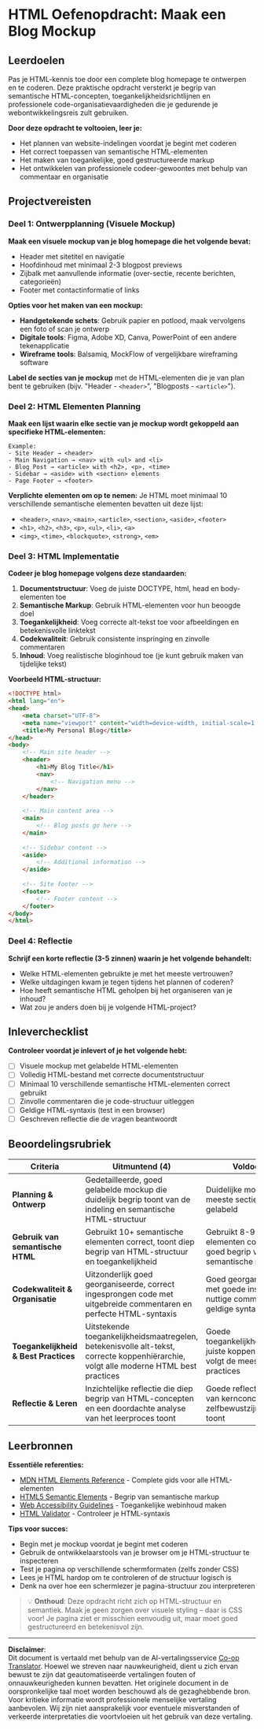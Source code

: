 <!--
CO_OP_TRANSLATOR_METADATA:
{
  "original_hash": "650e63282e1dfa032890fcf5c1c4119d",
  "translation_date": "2025-10-23T00:58:48+00:00",
  "source_file": "3-terrarium/1-intro-to-html/assignment.md",
  "language_code": "nl"
}
-->
# HTML Oefenopdracht: Maak een Blog Mockup

## Leerdoelen

Pas je HTML-kennis toe door een complete blog homepage te ontwerpen en te coderen. Deze praktische opdracht versterkt je begrip van semantische HTML-concepten, toegankelijkheidsrichtlijnen en professionele code-organisatievaardigheden die je gedurende je webontwikkelingsreis zult gebruiken.

**Door deze opdracht te voltooien, leer je:**
- Het plannen van website-indelingen voordat je begint met coderen
- Het correct toepassen van semantische HTML-elementen
- Het maken van toegankelijke, goed gestructureerde markup
- Het ontwikkelen van professionele codeer-gewoontes met behulp van commentaar en organisatie

## Projectvereisten

### Deel 1: Ontwerpplanning (Visuele Mockup)

**Maak een visuele mockup van je blog homepage die het volgende bevat:**
- Header met sitetitel en navigatie
- Hoofdinhoud met minimaal 2-3 blogpost previews
- Zijbalk met aanvullende informatie (over-sectie, recente berichten, categorieën)
- Footer met contactinformatie of links

**Opties voor het maken van een mockup:**
- **Handgetekende schets**: Gebruik papier en potlood, maak vervolgens een foto of scan je ontwerp
- **Digitale tools**: Figma, Adobe XD, Canva, PowerPoint of een andere tekenapplicatie
- **Wireframe tools**: Balsamiq, MockFlow of vergelijkbare wireframing software

**Label de secties van je mockup** met de HTML-elementen die je van plan bent te gebruiken (bijv. "Header - `<header>`", "Blogposts - `<article>`").

### Deel 2: HTML Elementen Planning

**Maak een lijst waarin elke sectie van je mockup wordt gekoppeld aan specifieke HTML-elementen:**

```
Example:
- Site Header → <header>
- Main Navigation → <nav> with <ul> and <li>
- Blog Post → <article> with <h2>, <p>, <time>
- Sidebar → <aside> with <section> elements
- Page Footer → <footer>
```

**Verplichte elementen om op te nemen:**
Je HTML moet minimaal 10 verschillende semantische elementen bevatten uit deze lijst:
- `<header>`, `<nav>`, `<main>`, `<article>`, `<section>`, `<aside>`, `<footer>`
- `<h1>`, `<h2>`, `<h3>`, `<p>`, `<ul>`, `<li>`, `<a>`
- `<img>`, `<time>`, `<blockquote>`, `<strong>`, `<em>`

### Deel 3: HTML Implementatie

**Codeer je blog homepage volgens deze standaarden:**

1. **Documentstructuur**: Voeg de juiste DOCTYPE, html, head en body-elementen toe
2. **Semantische Markup**: Gebruik HTML-elementen voor hun beoogde doel
3. **Toegankelijkheid**: Voeg correcte alt-tekst toe voor afbeeldingen en betekenisvolle linktekst
4. **Codekwaliteit**: Gebruik consistente inspringing en zinvolle commentaren
5. **Inhoud**: Voeg realistische bloginhoud toe (je kunt gebruik maken van tijdelijke tekst)

**Voorbeeld HTML-structuur:**
```html
<!DOCTYPE html>
<html lang="en">
<head>
    <meta charset="UTF-8">
    <meta name="viewport" content="width=device-width, initial-scale=1.0">
    <title>My Personal Blog</title>
</head>
<body>
    <!-- Main site header -->
    <header>
        <h1>My Blog Title</h1>
        <nav>
            <!-- Navigation menu -->
        </nav>
    </header>
    
    <!-- Main content area -->
    <main>
        <!-- Blog posts go here -->
    </main>
    
    <!-- Sidebar content -->
    <aside>
        <!-- Additional information -->
    </aside>
    
    <!-- Site footer -->
    <footer>
        <!-- Footer content -->
    </footer>
</body>
</html>
```

### Deel 4: Reflectie

**Schrijf een korte reflectie (3-5 zinnen) waarin je het volgende behandelt:**
- Welke HTML-elementen gebruikte je met het meeste vertrouwen?
- Welke uitdagingen kwam je tegen tijdens het plannen of coderen?
- Hoe heeft semantische HTML geholpen bij het organiseren van je inhoud?
- Wat zou je anders doen bij je volgende HTML-project?

## Inleverchecklist

**Controleer voordat je inlevert of je het volgende hebt:**
- [ ] Visuele mockup met gelabelde HTML-elementen
- [ ] Volledig HTML-bestand met correcte documentstructuur
- [ ] Minimaal 10 verschillende semantische HTML-elementen correct gebruikt
- [ ] Zinvolle commentaren die je code-structuur uitleggen
- [ ] Geldige HTML-syntaxis (test in een browser)
- [ ] Geschreven reflectie die de vragen beantwoordt

## Beoordelingsrubriek

| Criteria | Uitmuntend (4) | Voldoende (3) | Ontwikkelend (2) | Beginnend (1) |
|----------|----------------|---------------|------------------|---------------|
| **Planning & Ontwerp** | Gedetailleerde, goed gelabelde mockup die duidelijk begrip toont van de indeling en semantische HTML-structuur | Duidelijke mockup met de meeste secties correct gelabeld | Basis mockup met enkele labels, toont algemeen begrip | Minimale of onduidelijke mockup, mist correcte sectie-identificatie |
| **Gebruik van semantische HTML** | Gebruikt 10+ semantische elementen correct, toont diep begrip van HTML-structuur en toegankelijkheid | Gebruikt 8-9 semantische elementen correct, toont goed begrip van semantische markup | Gebruikt 6-7 semantische elementen, enige verwarring over correct gebruik | Gebruikt minder dan 6 elementen of gebruikt semantische elementen verkeerd |
| **Codekwaliteit & Organisatie** | Uitzonderlijk goed georganiseerde, correct ingesprongen code met uitgebreide commentaren en perfecte HTML-syntaxis | Goed georganiseerde code met goede inspringing, nuttige commentaren en geldige syntaxis | Meestal georganiseerde code met enkele commentaren, kleine syntaxisproblemen | Slechte organisatie, minimale commentaren, meerdere syntaxisfouten |
| **Toegankelijkheid & Best Practices** | Uitstekende toegankelijkheidsmaatregelen, betekenisvolle alt-tekst, correcte koppenhiërarchie, volgt alle moderne HTML best practices | Goede toegankelijkheidskenmerken, juiste koppen en alt-tekst, volgt de meeste best practices | Enkele toegankelijkheidsmaatregelen, basis alt-tekst en koppenstructuur | Beperkte toegankelijkheidskenmerken, slechte koppenstructuur, volgt geen best practices |
| **Reflectie & Leren** | Inzichtelijke reflectie die diep begrip van HTML-concepten en een doordachte analyse van het leerproces toont | Goede reflectie die begrip van kernconcepten en enige zelfbewustzijn van leren toont | Basisreflectie met beperkte inzichten in HTML-concepten of leerproces | Minimale of ontbrekende reflectie, toont weinig begrip van de geleerde concepten |

## Leerbronnen

**Essentiële referenties:**
- [MDN HTML Elements Reference](https://developer.mozilla.org/docs/Web/HTML/Element) - Complete gids voor alle HTML-elementen
- [HTML5 Semantic Elements](https://developer.mozilla.org/docs/Web/HTML/Element#content_sectioning) - Begrip van semantische markup
- [Web Accessibility Guidelines](https://www.w3.org/WAI/WCAG21/quickref/) - Toegankelijke webinhoud maken
- [HTML Validator](https://validator.w3.org/) - Controleer je HTML-syntaxis

**Tips voor succes:**
- Begin met je mockup voordat je begint met coderen
- Gebruik de ontwikkelaarstools van je browser om je HTML-structuur te inspecteren
- Test je pagina op verschillende schermformaten (zelfs zonder CSS)
- Lees je HTML hardop om te controleren of de structuur logisch is
- Denk na over hoe een schermlezer je pagina-structuur zou interpreteren

> 💡 **Onthoud**: Deze opdracht richt zich op HTML-structuur en semantiek. Maak je geen zorgen over visuele styling – daar is CSS voor! Je pagina ziet er misschien eenvoudig uit, maar moet goed gestructureerd en betekenisvol zijn.

---

**Disclaimer**:  
Dit document is vertaald met behulp van de AI-vertalingsservice [Co-op Translator](https://github.com/Azure/co-op-translator). Hoewel we streven naar nauwkeurigheid, dient u zich ervan bewust te zijn dat geautomatiseerde vertalingen fouten of onnauwkeurigheden kunnen bevatten. Het originele document in de oorspronkelijke taal moet worden beschouwd als de gezaghebbende bron. Voor kritieke informatie wordt professionele menselijke vertaling aanbevolen. Wij zijn niet aansprakelijk voor eventuele misverstanden of verkeerde interpretaties die voortvloeien uit het gebruik van deze vertaling.